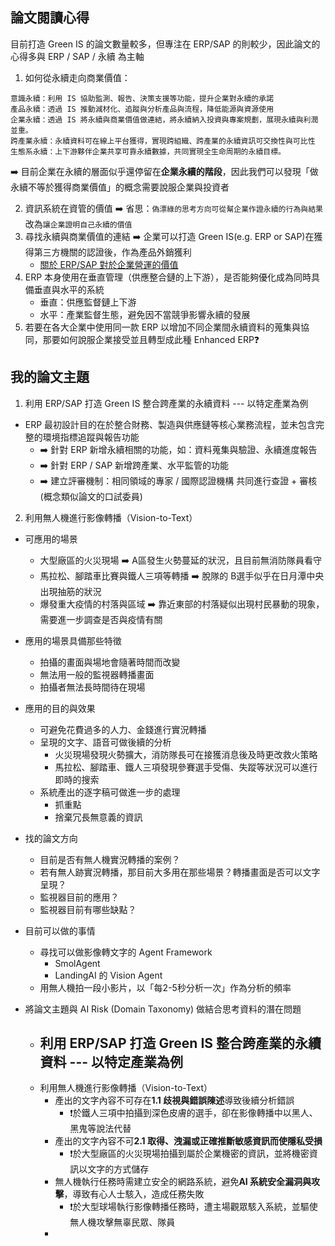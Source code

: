 ## 論文閱讀心得
目前打造 Green IS 的論文數量較多，但專注在 ERP/SAP 的則較少，因此論文的心得多與 ERP / SAP / 永續 為主軸
1. 如何從永續走向商業價值：
``` plaintext
意識永續：利用 IS 協助監測、報告、決策支援等功能，提升企業對永續的承諾
產品永續：透過 IS 推動減材化、追蹤與分析產品與流程，降低能源與資源使用
企業永續：透過 IS 將永續與商業價值做連結，將永續納入投資與專案規劃，展現永續與利潤並重。
跨產業永續：永續資料可在線上平台獲得，實現跨組織、跨產業的永續資訊可交換性與可比性
生態系永續：上下游夥伴企業共享可靠永續數據，共同實現全生命周期的永續目標。
```
➡️ 目前企業在永續的層面似乎還停留在**企業永續的階段**，因此我們可以發現「做永續不等於獲得商業價值」的概念需要說服企業與投資者

2. 資訊系統在資管的價值 ➡️ 省思：`偽漂綠的思考方向可從幫企業作證永續的行為與結果`改為`讓企業證明自己永續的價值`
3. 尋找永續與商業價值的連結 ➡️ 企業可以打造 Green IS(e.g. ERP or SAP)在獲得第三方機關的認證後，作為產品外銷獲利
    - [關於 ERP/SAP 對於企業營運的價值](https://medium.com/@shailendriyadav93/how-sap-and-sap-erp-are-fruitful-for-business-operations-b15247652dd3)
4. ERP 本身使用在垂直管理（供應整合鏈的上下游），是否能夠優化成為同時具備垂直與水平的系統
    - 垂直：供應監督鏈上下游
    - 水平：產業監督生態，避免因不當競爭影響永續的發展
5. 若要在各大企業中使用同一款 ERP 以增加不同企業間永續資料的蒐集與協同，那要如何說服企業接受並且轉型成此種 Enhanced ERP❓

## 我的論文主題
1. 利用 ERP/SAP 打造 Green IS 整合跨產業的永續資料 --- 以特定產業為例
  - ERP 最初設計目的在於整合財務、製造與供應鏈等核心業務流程，並未包含完整的環境指標追蹤與報告功能
      - ➡️ 針對 ERP 新增永續相關的功能，如：資料蒐集與驗證、永續進度報告
      - ➡️ 針對 ERP / SAP 新增跨產業、水平監管的功能
      - ➡️ 建立評審機制：相同領域的專家 / 國際認證機構 共同進行查證 + 審核(概念類似論文的口試委員)

2. 利用無人機進行影像轉播（Vision-to-Text）
  - 可應用的場景
    - 大型廠區的火災現場 ➡️ A區發生火勢蔓延的狀況，且目前無消防隊員看守
    - 馬拉松、腳踏車比賽與鐵人三項等轉播 ➡️ 脫隊的 B選手似乎在日月潭中央出現抽筋的狀況
    - 爆發重大疫情的村落與區域 ➡️ 靠近東部的村落疑似出現村民暴動的現象，需要進一步調查是否與疫情有關
  - 應用的場景具備那些特徵
    - 拍攝的畫面與場地會隨著時間而改變
    - 無法用一般的監視器轉播畫面
    - 拍攝者無法長時間待在現場
  - 應用的目的與效果
    - 可避免花費過多的人力、金錢進行實況轉播
    - 呈現的文字、語音可做後續的分析
      - 火災現場發現火勢擴大，消防隊長可在接獲消息後及時更改救火策略
      - 馬拉松、腳踏車、鐵人三項發現參賽選手受傷、失蹤等狀況可以進行即時的搜索
    - 系統產出的逐字稿可做進一步的處理
      - 抓重點
      - 捨棄冗長無意義的資訊
  - 找的論文方向
    - 目前是否有無人機實況轉播的案例？
    - 若有無人跡實況轉播，那目前大多用在那些場景？轉播畫面是否可以文字呈現？
    - 監視器目前的應用？
    - 監視器目前有哪些缺點？
  - 目前可以做的事情
    - 尋找可以做影像轉文字的 Agent Framework
      - SmolAgent
      - LandingAI 的 Vision Agent
    - 用無人機拍一段小影片，以「每2-5秒分析一次」作為分析的頻率

  
- 將論文主題與 AI Risk (Domain Taxonomy) 做結合思考資料的潛在問題
  -  利用 ERP/SAP 打造 Green IS 整合跨產業的永續資料 --- 以特定產業為例
      -   
  -  利用無人機進行影像轉播（Vision-to-Text）
      - 產出的文字內容不可存在**1.1 歧視與錯誤陳述**導致後續分析錯誤
          - ❗於鐵人三項中拍攝到深色皮膚的選手，卻在影像轉播中以黑人、黑鬼等說法代替
      - 產出的文字內容不可**2.1 取得、洩漏或正確推斷敏感資訊而使隱私受損**
          - ❗於大型廠區的火災現場拍攝到屬於企業機密的資訊，並將機密資訊以文字的方式儲存
      - 無人機執行任務時需建立安全的網路系統，避免**AI 系統安全漏洞與攻擊**，導致有心人士駭入，造成任務失敗
          - ❗於大型球場執行影像轉播任務時，遭主場觀眾駭入系統，並驅使無人機攻擊無辜民眾、隊員
      -  

        
